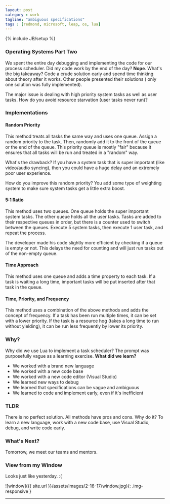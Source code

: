 ```yaml
---
layout: post
category : work
tagline: "ambiguous specifications"
tags : [redmond, microsoft, leap, os, lua]
---
```

{% include JB/setup %}

### Operating Systems Part Two

We spent the entire day debugging and implementing the code for our process scheduler. Did my code work by the end of the day? **Nope**. What's the big takeaway? Code a crude solution early and spend time thinking about theory after it works. Other people presented their solutions ( only one solution was fully implemented).


The major issue is dealing with high priority system tasks as well as user tasks. How do you avoid resource starvation (user tasks never run)?

### Implementations

#### Random Priority

This method treats all tasks the same way and uses one queue. Assign a random priority to the task. Then, randomly add it to the front of the queue or the end of the queue. This priority queue is mostly "fair" because it ensures that all tasks will be run and treated in a "random" way. 


What's the drawback? If you have a system task that is super important (like video/audio syncing), then you could have a huge delay and an extremely poor user experience.


How do you improve this random priority? You add some type of weighting system to make sure system tasks get a little extra boost.

#### 5:1 Ratio

This method uses two queues. One queue holds the super important system tasks. The other queue holds all the user tasks. Tasks are added to their respective queues in order, but there is a counter used to switch between the queues. Execute 5 system tasks, then execute 1 user task, and repeat the process.


The developer made his code slightly more efficient by checking if a queue is empty or not. This delays the need for counting and will just run tasks out of the non-empty queue.

#### Time Approach

This method uses one queue and adds a time property to each task. If a task is waiting a long time, important tasks will be put inserted after that task in the queue.


#### Time, Priority, and Frequency

This method uses a combination of the above methods and adds the concept of frequency. If a task has been run multiple times, it can be set with a lower priority. If the task is a resource hog (takes a long time to run without yielding), it can be run less frequently by lower its priority.


### Why?

Why did we use Lua to implement a task scheduler? The prompt was purposefully vague as a learning exercise. **What did we learn?**

* We worked with a brand new language
* We worked with a new code base
* We worked with a new code editor (Visual Studio)
* We learned new ways to debug 
* We learned that specifications can be vague and ambiguous
* We learned to code and implement early, even if it's inefficient


### TLDR

There is no perfect solution. All methods have pros and cons. Why do it? To learn a new language, work with a new code base, use Visual Studio, debug, and write code early.


### What's Next?

Tomorrow, we meet our teams and mentors.


### View from my Window

Looks just like yesterday. :(

![window]({{ site.url }}/assets/images/2-16-17/window.jpg){: .img-responsive }


---
